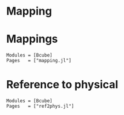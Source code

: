# Mapping

# Mappings
```@autodocs
Modules = [Bcube]
Pages   = ["mapping.jl"]
```

# Reference to physical
```@autodocs
Modules = [Bcube]
Pages   = ["ref2phys.jl"]
```